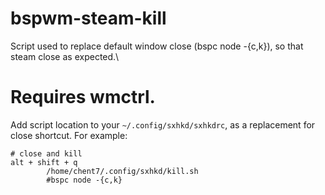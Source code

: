 # bspwm-steam-kill
Script used to replace default window close (bspc node -{c,k}), so that steam close as expected.\

# Requires wmctrl.

Add script location to your `~/.config/sxhkd/sxhkdrc`, as a replacement for close shortcut. For example:
```
# close and kill
alt + shift + q
        /home/chent7/.config/sxhkd/kill.sh
        #bspc node -{c,k}
```
